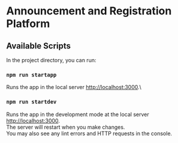 # Announcement and Registration Platform

## Available Scripts

In the project directory, you can run:

### `npm run startapp`

Runs the app in the local server [http://localhost:3000](http://localhost:3000).\

### `npm run startdev`

Runs the app in the development mode at the local server [http://localhost:3000](http://localhost:3000).\
The server will restart when you make changes.\
You may also see any lint errors and HTTP requests in the console.